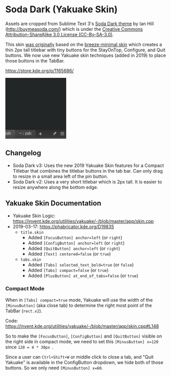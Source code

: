 # Soda Dark (Yakuake Skin)

Assets are cropped from Sublime Text 3's [Soda Dark theme](https://github.com/buymeasoda/soda-theme) by Ian Hill (http://buymeasoda.com/) which is under the [Creative Commons Attribution-ShareAlike 3.0 License (CC-By-SA-3.0)](http://creativecommons.org/licenses/by-sa/3.0/).

This skin [was originally](https://github.com/Zren/yakuake-sodadark-thintitlebar/tree/v2) based on the [breeze-minimal skin](https://store.kde.org/p/1106236) which creates a thin 2px tall titlebar with tiny buttons for the StayOnTop, Configure, and Quit buttons. We now use new Yakuake skin techniques (added in 2019) to place those buttons in the TabBar.

https://store.kde.org/p/1165686/

![](screenshots/v3_compact.png)


## Changelog

* Soda Dark v3: Uses the new 2019 Yakuake Skin features for a Compact Titlebar that combines the titlebar buttons in the tab bar. Can only drag to resize in a small area left of the pin button.
* Soda Dark v2: Uses a very short titlebar which is 2px tall. It is easier to resize anywhere along the bottom edge.


## Yakuake Skin Documentation

* Yakuake Skin Logic: https://invent.kde.org/utilities/yakuake/-/blob/master/app/skin.cpp
* 2019-03-17: https://phabricator.kde.org/D19835
	* `title.skin`
		* Added `[FocusButton] anchor=left` (or `right`)
		* Added `[ConfigButton] anchor=left` (or `right`)
		* Added `[QuitButton] anchor=left` (or `right`)
		* Added `[Text] centered=false` (or `true`)
	* `tabs.skin`
		* Added `[Tabs] selected_text_bold=true` (or `false`)
		* Added `[Tabs] compact=false` (or `true`)
		* Added `[PlusButton] at_end_of_tabs=false` (or `true`)

### Compact Mode

When in `[Tabs] compact=true` mode, Yakuake will use the width of the `[MinusButton]` (aka close tab) to determine the right most point of the TabBar (`rect.x2`).

Code: https://invent.kde.org/utilities/yakuake/-/blob/master/app/skin.cpp#L148

So to make the `[FocusButton]`, `[ConfigButton]` and `[QuitButton]` visible on the right side in compact mode, we need to set this `[MinusButton] x=120` since `120 = 4 * 30px `.

Since a user can `Ctrl+Shift+W` or middle click to close a tab, and "Quit Yakuake" is available in the ConfigButton dropdown, we hide both of those buttons. So we only need `[MinusButton] x=60`.




